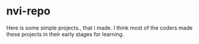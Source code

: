 # nvi-repo
Here is some simple projects., that i made. I think most of the coders made these projects in their early stages for learning.    

